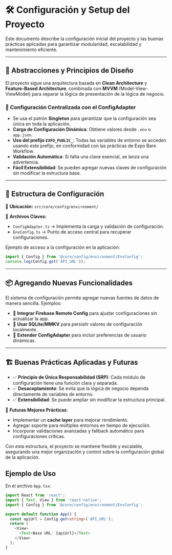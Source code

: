 # 🛠 Configuración y Setup del Proyecto

Este documento describe la configuración inicial del proyecto y las buenas prácticas aplicadas para garantizar modularidad, escalabilidad y mantenimiento eficiente. 

---

## 📌 Abstracciones y Principios de Diseño

El proyecto sigue una arquitectura basada en **Clean Architecture** y **Feature-Based Architecture**, combinada con **MVVM** (Model-View-ViewModel) para separar la lógica de presentación de la lógica de negocio. 

### 🔹 Configuración Centralizada con el ConfigAdapter
- Se usa el patrón **Singleton** para garantizar que la configuración sea única en toda la aplicación.
- **Carga de Configuración Dinámica**: Obtiene valores desde `.env` o `app.json`.
- **Uso del prefijo `EXPO_PUBLIC_`**: Todas las variables de entorno se acceden usando este prefijo, en conformidad con las prácticas de Expo Bare Workflow.
- **Validación Automática**: Si falta una clave esencial, se lanza una advertencia.
- **Fácil Extensibilidad**: Se pueden agregar nuevas claves de configuración sin modificar la estructura base.

---

## 📂 Estructura de Configuración

📌 **Ubicación:** `src/core/config/environment/`

📁 **Archivos Claves:**
- `ConfigAdapter.ts` → Implementa la carga y validación de configuración.
- `EnvConfig.ts` → Punto de acceso central para recuperar configuraciones.

Ejemplo de acceso a la configuración en la aplicación:
```typescript
import { Config } from '@core/config/environment/EnvConfig';
console.log(Config.get('API_URL'));
```

---

## 📦 Agregando Nuevas Funcionalidades

El sistema de configuración permite agregar nuevas fuentes de datos de manera sencilla. Ejemplos:
- 🔹 **Integrar Firebase Remote Config** para ajustar configuraciones sin actualizar la app.
- 🔹 **Usar SQLite/MMKV** para persistir valores de configuración localmente.
- 🔹 **Extender ConfigAdapter** para incluir preferencias de usuario dinámicas.

---

## 🏗️ Buenas Prácticas Aplicadas y Futuras

- ✅ **Principio de Única Responsabilidad (SRP)**: Cada módulo de configuración tiene una función clara y separada.
- ✅ **Desacoplamiento**: Se evita que la lógica de negocio dependa directamente de variables de entorno.
- ✅ **Extensibilidad**: Se puede ampliar sin modificar la estructura principal.

🚀 **Futuras Mejores Prácticas**:
- Implementar un **cache layer** para mejorar rendimiento.
- Agregar soporte para múltiples entornos en tiempo de ejecución.
- Incorporar validaciones avanzadas y fallback automático para configuraciones críticas.

Con esta estructura, el proyecto se mantiene flexible y escalable, asegurando una mejor organización y control sobre la configuración global de la aplicación.

## Ejemplo de Uso

En el archivo `App.tsx`:

```ts
import React from 'react';
import { Text, View } from 'react-native';
import { Config } from '@core/config/environment/EnvConfig';

export default function App() {
  const apiUrl = Config.get<string>('API_URL');
  return (
    <View>
      <Text>Base URL: {apiUrl}</Text>
    </View>
  );
}
